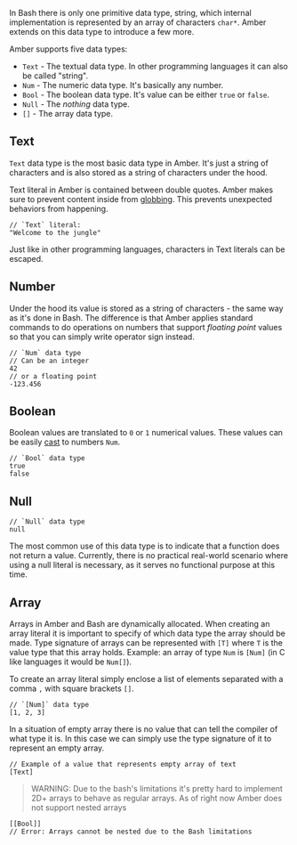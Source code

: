 In Bash there is only one primitive data type, string, which internal implementation is represented by an array of characters `char*`. Amber extends on this data type to introduce a few more.

Amber supports five data types:
- `Text` - The textual data type. In other programming languages it can also be called "string".
- `Num` - The numeric data type. It's basically any number.
- `Bool` - The boolean data type. It's value can be either `true` or `false`.
- `Null` - The _nothing_ data type.
- `[]` - The array data type.

## Text

`Text` data type is the most basic data type in Amber. It's just a string of characters and is also stored as a string of characters under the hood.

Text literal in Amber is contained between double quotes. Amber makes sure to prevent content inside from [globbing](https://en.wikipedia.org/wiki/Glob_%28programming%29). This prevents unexpected behaviors from happening.

```ab
// `Text` literal:
"Welcome to the jungle"
```

Just like in other programming languages, characters in Text literals can be escaped.

## Number

Under the hood its value is stored as a string of characters - the same way as it's done in Bash. The difference is that Amber applies standard commands to do operations on numbers that support _floating point_ values so that you can simply write operator sign instead.

```ab
// `Num` data type
// Can be an integer
42
// or a floating point
-123.456
```

## Boolean

Boolean values are translated to `0` or `1` numerical values. These values can be easily [cast](/advanced_syntax/as_cast) to numbers `Num`.

```ab
// `Bool` data type
true
false
```

## Null

```ab
// `Null` data type
null
```

The most common use of this data type is to indicate that a function does not return a value. Currently, there is no practical real-world scenario where using a null literal is necessary, as it serves no functional purpose at this time.

## Array

Arrays in Amber and Bash are dynamically allocated. When creating an array literal it is important to specify of which data type the array should be made. Type signature of arrays can be represented with `[T]` where `T` is the value type that this array holds. Example: an array of type `Num` is `[Num]` (in C like languages it would be `Num[]`).

To create an array literal simply enclose a list of elements separated with a comma `,` with square brackets `[]`.


```ab
// `[Num]` data type
[1, 2, 3]
```

In a situation of empty array there is no value that can tell the compiler of what type it is. In this case we can simply use the type signature of it to represent an empty array.

```ab
// Example of a value that represents empty array of text
[Text]
```

> WARNING: Due to the bash's limitations it's pretty hard to implement 2D+ arrays to behave as regular arrays. As of right now Amber does not support nested arrays

```ab
[[Bool]]
// Error: Arrays cannot be nested due to the Bash limitations
```
